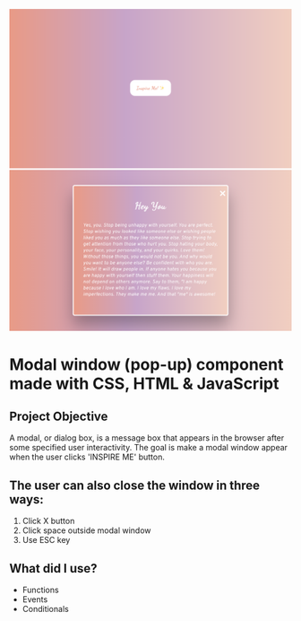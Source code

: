 ![Modal window](https://github.com/catherineisonline/modal-window/blob/main/images/project-preview-1.png?raw=true)
![Modal window](https://github.com/catherineisonline/modal-window/blob/main/images/project-preview-2.png?raw=true)

# Modal window (pop-up) component made with CSS, HTML &amp; JavaScript

## Project Objective
A modal, or dialog box, is a message box that appears in the browser after some specified user interactivity.
The goal is make a modal window appear when the user clicks 'INSPIRE ME' button.

## The user can also close the window in three ways:

1. Click X button
2. Click space outside modal window
3. Use ESC key

## What did I use?

- Functions
- Events
- Conditionals

